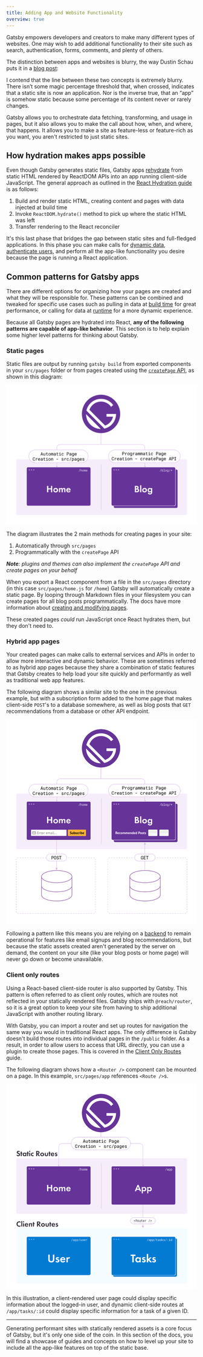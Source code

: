 ```yaml
---
title: Adding App and Website Functionality
overview: true
---
```


Gatsby empowers developers and creators to make many different types of websites. One may wish to add additional functionality to their site such as search, authentication, forms, comments, and plenty of others.

The distinction between apps and websites is blurry, the way Dustin Schau puts it in a [blog post](/blog/2018-10-15-beyond-static-intro/):

<Pullquote citation="Dustin Schau" narrow={true}>
  I contend that the line between these two concepts is extremely blurry. There
  isn’t some magic percentage threshold that, when crossed, indicates that a
  static site is now an application. Nor is the inverse true, that an “app” is
  somehow static because some percentage of its content never or rarely changes.
</Pullquote>

Gatsby allows you to orchestrate data fetching, transforming, and usage in pages, but it also allows you to make the call about how, when, and where, that happens. It allows you to make a site as feature-less or feature-rich as you want, you aren't restricted to just static sites.

## How hydration makes apps possible

Even though Gatsby generates static files, Gatsby apps [rehydrate](/docs/glossary#hydration) from static HTML rendered by ReactDOM APIs into an app running client-side JavaScript. The general approach as outlined in the [React Hydration guide](/docs/react-hydration) is as follows:

1. Build and render static HTML, creating content and pages with data injected at build time
2. Invoke `ReactDOM.hydrate()` method to pick up where the static HTML was left
3. Transfer rendering to the React reconciler

It's this last phase that bridges the gap between static sites and full-fledged applications. In this phase you can make calls for [dynamic data](/docs/client-data-fetching/), [authenticate users](/docs/building-a-site-with-authentication/), and perform all the app-like functionality you desire because the page is running a React application.

## Common patterns for Gatsby apps

There are different options for organizing how your pages are created and what they will be responsible for. These patterns can be combined and tweaked for specific use cases such as pulling in data at [build time](/docs/glossary#build) for great performance, or calling for data at [runtime](/docs/glossary#runtime) for a more dynamic experience.

Because all Gatsby pages are hydrated into React, **any of the following patterns are capable of app-like behavior**. This section is to help explain some higher level patterns for thinking about Gatsby.

### Static pages

Static files are output by running `gatsby build` from exported components in your `src/pages` folder or from pages created using the [`createPage` API](/docs/node-apis/#createPages), as shown in this diagram:

![Static Site diagram with pages created from Gatsby automatically and programmatically](./images/simple-static-site.png)

The diagram illustrates the 2 main methods for creating pages in your site:

1. Automatically through `src/pages`
2. Programmatically with the `createPage` API

_**Note**: plugins and themes can also implement the `createPage` API and create pages on your behalf_

When you export a React component from a file in the `src/pages` directory (in this case `src/pages/home.js` for `/home`) Gatsby will automatically create a static page. By looping through Markdown files in your filesystem you can create pages for all blog posts programmatically. The docs have more information about [creating and modifying pages](/docs/creating-and-modifying-pages/).

These created pages _could_ run JavaScript once React hydrates them, but they don't need to.

### Hybrid app pages

Your created pages can make calls to external services and APIs in order to allow more interactive and dynamic behavior. These are sometimes referred to as hybrid app pages because they share a combination of static features that Gatsby creates to help load your site quickly and performantly as well as traditional web app features.

The following diagram shows a similar site to the one in the previous example, but with a subscription form added to the home page that makes client-side `POST`'s to a database somewhere, as well as blog posts that `GET` recommendations from a database or other API endpoint.

![Hybrid Site diagram with pages hitting other services with JavaScript](./images/simple-hybrid-site.png)

Following a pattern like this means you are relying on a [backend](/docs/glossary#backend) to remain operational for features like email signups and blog recommendations, but because the static assets created aren't generated by the server on demand, the content on your site (like your blog posts or home page) will never go down or become unavailable.

### Client only routes

Using a React-based client-side router is also supported by Gatsby. This pattern is often referred to as client only routes, which are routes not reflected in your statically rendered files. Gatsby ships with `@reach/router`, so it is a great option to keep your site from having to ship additional JavaScript with another routing library. 

With Gatsby, you can import a router and set up routes for navigation the same way you would in traditional React apps. The only difference is Gatsby doesn't build those routes into individual pages in the `/public` folder. As a result, in order to allow users to access that URL directly, you can use a plugin to create those pages. This is covered in the [Client Only Routes](/docs/client-only-routes-and-user-authentication/) guide.

The following diagram shows how a `<Router />` component can be mounted on a page. In this example, `src/pages/app` references `<Route />`s.

![Client Only Routes Site diagram with pages setup using a router](./images/simple-client-only-routes.png)

In this illustration, a client-rendered user page could display specific information about the logged-in user, and dynamic client-side routes at `/app/tasks/:id` could display specific information for a task of a given ID.

---

Generating performant sites with statically rendered assets is a core focus of Gatsby, but it's only one side of the coin. In this section of the docs, you will find a showcase of guides and concepts on how to level up your site to include all the app-like features on top of the static base.

<GuideList slug={props.slug} />
